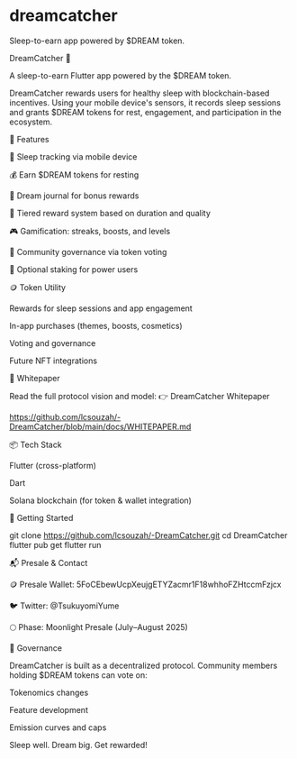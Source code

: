 # dreamcatcher

Sleep-to-earn app powered by $DREAM token.

DreamCatcher 🌙

A sleep-to-earn Flutter app powered by the $DREAM token.

DreamCatcher rewards users for healthy sleep with blockchain-based incentives. Using your mobile device's sensors, it records sleep sessions and grants $DREAM tokens for rest, engagement, and participation in the ecosystem.

🔮 Features

📲 Sleep tracking via mobile device

💰 Earn $DREAM tokens for resting

📘 Dream journal for bonus rewards

🛌 Tiered reward system based on duration and quality

🎮 Gamification: streaks, boosts, and levels

👥 Community governance via token voting

🧠 Optional staking for power users

🪙 Token Utility

Rewards for sleep sessions and app engagement

In-app purchases (themes, boosts, cosmetics)

Voting and governance

Future NFT integrations

📄 Whitepaper

Read the full protocol vision and model:
👉 DreamCatcher Whitepaper

https://github.com/lcsouzah/-DreamCatcher/blob/main/docs/WHITEPAPER.md

📦 Tech Stack

Flutter (cross-platform)

Dart

Solana blockchain (for token & wallet integration)

🚀 Getting Started

git clone https://github.com/lcsouzah/-DreamCatcher.git
cd DreamCatcher
flutter pub get
flutter run

📬 Presale & Contact

🪙 Presale Wallet: 5FoCEbewUcpXeujgETYZacmr1F18whhoFZHtccmFzjcx

🐦 Twitter: @TsukuyomiYume

🌕 Phase: Moonlight Presale (July–August 2025)

👥 Governance

DreamCatcher is built as a decentralized protocol. Community members holding $DREAM tokens can vote on:

Tokenomics changes

Feature development

Emission curves and caps

Sleep well. Dream big. Get rewarded!